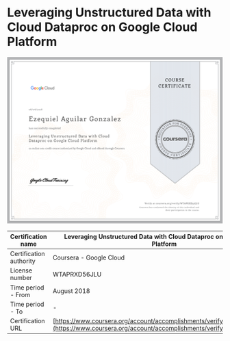 # Leveraging Unstructured Data with Cloud Dataproc on Google Cloud Platform
![Certificate](02-ezequiel-aguilar-gonzalez-leveraging-unstructured-data-with-cloud-dataproc-on-google-cloud-platform.png)

|Certification name|Leveraging Unstructured Data with Cloud Dataproc on Google Cloud Platform|
| --- | --- |
|Certification authority|Coursera - Google Cloud|
|License number| WTAPRXD56JLU|
|Time period - From|August 2018|
|Time period - To| - |
|Certification URL|[https://www.coursera.org/account/accomplishments/verify/WTAPRXD56JLU](https://www.coursera.org/account/accomplishments/verify/WTAPRXD56JLU) |

